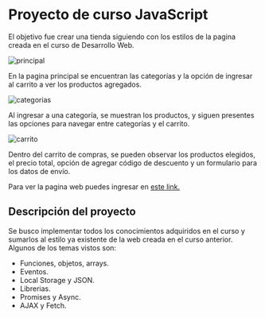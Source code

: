 # Proyecto de curso JavaScript
El objetivo fue crear una tienda siguiendo con los estilos de la pagina creada en el curso de Desarrollo Web.


![principal](https://drive.google.com/uc?id=1xLySsUTzP-RzRTJ-_iqtgDAt2zknq5ig)

En la pagina principal se encuentran las categorías y la opción de ingresar al carrito a ver los productos agregados.

![categorias](https://drive.google.com/uc?id=1sJBSfydvZlcsXS54Hyd_oEp6Sbfvd8Fv)

Al ingresar a una categoría, se muestran los productos, y siguen presentes las opciones para navegar entre categorías y el carrito.

![carrito](https://drive.google.com/uc?id=1mt5HDH5eFwNEjSx9iOj3LrbAXMs08KOB)

Dentro del carrito de compras, se pueden observar los productos elegidos, el precio total, opción de agregar código de descuento  y un formulario para los datos de envío.


Para ver la pagina web puedes ingresar en [este link.](https://lacisuradesilvio-html.netlify.app)

## Descripción del proyecto
Se busco implementar todos los conocimientos adquiridos en el curso y sumarlos al estilo ya existente de la web creada en el curso anterior. 
Algunos de los temas vistos son:

 - Funciones, objetos, arrays.
 - Eventos.
 - Local Storage y JSON.
 - Librerias.
 - Promises y Async.
 - AJAX y Fetch.
